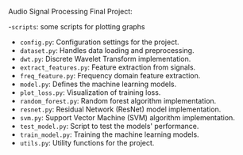 Audio Signal Processing Final Project:

-`scripts`: some scripts for plotting graphs

- `config.py`: Configuration settings for the project.
- `dataset.py`: Handles data loading and preprocessing.
- `dwt.py`: Discrete Wavelet Transform implementation.
- `extract_features.py`: Feature extraction from signals.
- `freq_feature.py`: Frequency domain feature extraction.
- `model.py`: Defines the machine learning models.
- `plot_loss.py`: Visualization of training loss.
- `random_forest.py`: Random forest algorithm implementation.
- `resnet.py`: Residual Network (ResNet) model implementation.
- `svm.py`: Support Vector Machine (SVM) algorithm implementation.
- `test_model.py`: Script to test the models' performance.
- `train_model.py`: Training the machine learning models.
- `utils.py`: Utility functions for the project.
